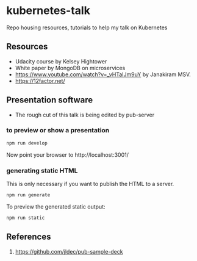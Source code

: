 # kubernetes-talk
Repo housing resources, tutorials to help my talk on Kubernetes

## Resources
  * Udacity course by Kelsey Hightower
  * White paper by MongoDB on microservices
  * https://www.youtube.com/watch?v=_vHTaIJm9uY by Janakiram MSV.
  * https://12factor.net/

## Presentation software
  * The rough cut of this talk is being edited by pub-server

### to preview or show a presentation

```sh
npm run develop
```

Now point your browser to http://localhost:3001/

### generating static HTML
This is only necessary if you want to publish the HTML to a server.

```sh
npm run generate
```

To preview the generated static output:

```sh
npm run static
```

## References
1. https://github.com/jldec/pub-sample-deck
